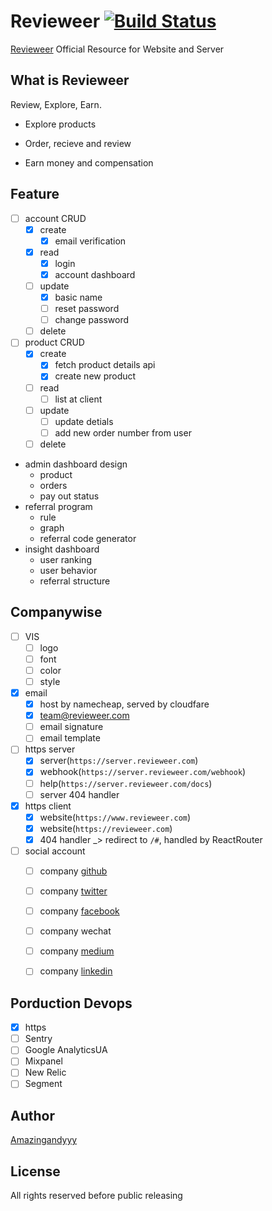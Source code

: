# Revieweer [![Build Status](https://travis-ci.com/amazingandyyy/revieweer.svg?token=C7NJ8bT8vb8dmq7fMDsa&branch=master)](https://travis-ci.com/amazingandyyy/revieweer)
[Revieweer](http://www.revieweer.com) Official Resource for Website and Server

## What is Revieweer

Review, Explore, Earn.

- Explore products

- Order, recieve and review

- Earn money and compensation

## Feature

- [ ] account CRUD
  - [x] create
    - [x] email verification
  - [x] read
    - [x] login
    - [x] account dashboard
  - [ ] update
    - [x] basic name
    - [ ] reset password
    - [ ] change password
  - [ ] delete
- [ ] product CRUD
  - [x] create
    - [x] fetch product details api
    - [x] create new product
  - [ ] read
    - [ ] list at client
  - [ ] update
    - [ ] update detials
    - [ ] add new order number from user
  - [ ] delete
- admin dashboard design
  - product
  - orders
  - pay out status
- referral program
  - rule
  - graph
  - referral code generator
- insight dashboard
  - user ranking
  - user behavior
  - referral structure

## Companywise

- [ ] VIS
  - [ ] logo
  - [ ] font
  - [ ] color
  - [ ] style
- [x] email
  - [x] host by namecheap, served by cloudfare
  - [x] team@revieweer.com
  - [ ] email signature
  - [ ] email template
- [ ] https server
  - [x] server(`https://server.revieweer.com`)
  - [x] webhook(`https://server.revieweer.com/webhook`)
  - [ ] help(`https://server.revieweer.com/docs`)
  - [ ] server 404 handler
- [x] https client
  - [x] website(`https://www.revieweer.com`)
  - [x] website(`https://revieweer.com`)
  - [x] 404 handler _> redirect to `/#`, handled by ReactRouter
- [ ] social account
  - [ ] company [github](https://github.com/revieweer)
  - [ ] company [twitter](https://twitter.com/revieweer_team)
  - [ ] company [facebook](https://facebook.com/revieweer)
  - [ ] company wechat
  - [ ] company [medium](https://medium.com/revieweer)
  - [ ] company [linkedin](https://www.linkedin.com/company/revieweer/)


## Porduction Devops

- [x] https
- [ ] Sentry
- [ ] Google AnalyticsUA
- [ ] Mixpanel
- [ ] New Relic
- [ ] Segment

## Author

[Amazingandyyy](amazingandyyy.github.io)

## License

All rights reserved before public releasing